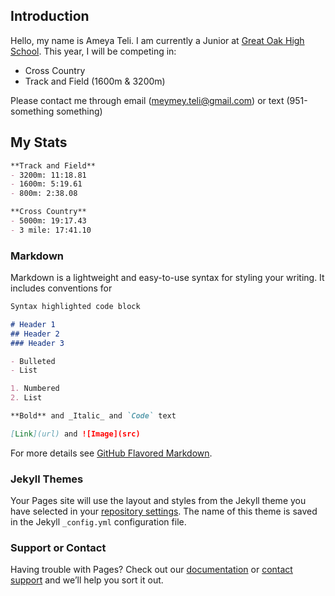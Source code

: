 ## Introduction

Hello, my name is Ameya Teli. I am currently a Junior at [Great Oak High School](https://www.gohsathletics.com/). This year, I will be competing in:
- Cross Country
- Track and Field (1600m & 3200m)

Please contact me through email (meymey.teli@gmail.com) or text (951-something something)

## My Stats
```markdown
**Track and Field**
- 3200m: 11:18.81
- 1600m: 5:19.61
- 800m: 2:38.08

**Cross Country**
- 5000m: 19:17.43
- 3 mile: 17:41.10 
```

### Markdown

Markdown is a lightweight and easy-to-use syntax for styling your writing. It includes conventions for

```markdown
Syntax highlighted code block

# Header 1
## Header 2
### Header 3

- Bulleted
- List

1. Numbered
2. List

**Bold** and _Italic_ and `Code` text

[Link](url) and ![Image](src)
```

For more details see [GitHub Flavored Markdown](https://guides.github.com/features/mastering-markdown/).

### Jekyll Themes

Your Pages site will use the layout and styles from the Jekyll theme you have selected in your [repository settings](https://github.com/RobotToy/AmeyaTeli/settings/pages). The name of this theme is saved in the Jekyll `_config.yml` configuration file.

### Support or Contact

Having trouble with Pages? Check out our [documentation](https://docs.github.com/categories/github-pages-basics/) or [contact support](https://support.github.com/contact) and we’ll help you sort it out.

